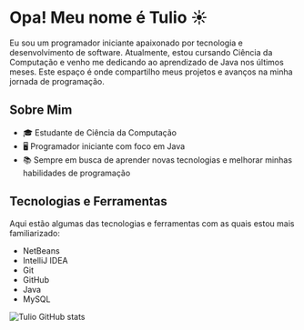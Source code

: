 # Opa! Meu nome é Tulio ☀️

Eu sou um programador iniciante apaixonado por tecnologia e desenvolvimento de software. Atualmente, estou cursando Ciência da Computação e venho me dedicando ao aprendizado de Java nos últimos meses. Este espaço é onde compartilho meus projetos e avanços na minha jornada de programação.

## Sobre Mim

- 🎓 Estudante de Ciência da Computação
- 🖥️ Programador iniciante com foco em Java
- 📚 Sempre em busca de aprender novas tecnologias e melhorar minhas habilidades de programação

## Tecnologias e Ferramentas

Aqui estão algumas das tecnologias e ferramentas com as quais estou mais familiarizado:

  - NetBeans
  - IntelliJ IDEA
  - Git
  - GitHub
  - Java
  - MySQL

![Tulio GitHub stats](https://github-readme-stats.vercel.app/api?username=tulioanesio&theme=dark&show_icons=true)

